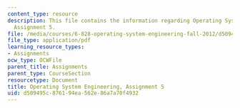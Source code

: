 ```yaml
---
content_type: resource
description: This file contains the information regarding Operating System Engineering,
  Assignment 5.
file: /media/courses/6-828-operating-system-engineering-fall-2012/d509495c876194ea562e86a7a70f4932_MIT6_828F12_assignment5.pdf
file_type: application/pdf
learning_resource_types:
- Assignments
ocw_type: OCWFile
parent_title: Assignments
parent_type: CourseSection
resourcetype: Document
title: Operating System Engineering, Assignment 5
uid: d509495c-8761-94ea-562e-86a7a70f4932
---
```


